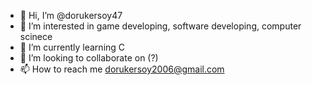 - 👋 Hi, I’m @dorukersoy47
- 👀 I’m interested in game developing, software developing, computer scinece
- 🌱 I’m currently learning C
- 💞️ I’m looking to collaborate on (?)
- 📫 How to reach me dorukersoy2006@gmail.com

<!---
dorukersoy47/dorukersoy47 is a ✨ special ✨ repository because its `README.md` (this file) appears on your GitHub profile.
You can click the Preview link to take a look at your changes.
--->
